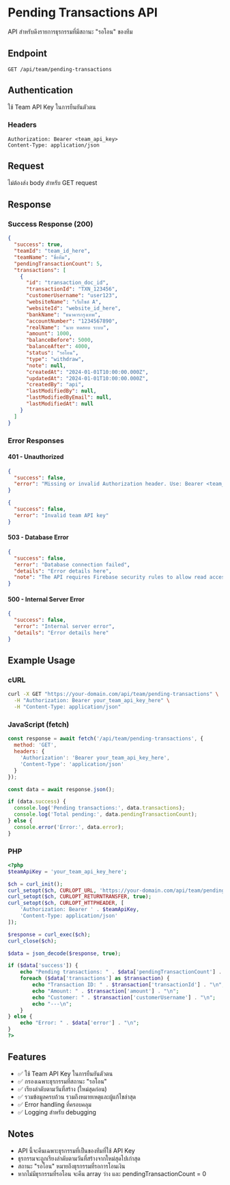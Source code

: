# Pending Transactions API

API สำหรับดึงรายการธุรกรรมที่มีสถานะ "รอโอน" ของทีม

## Endpoint
```
GET /api/team/pending-transactions
```

## Authentication
ใช้ Team API Key ในการยืนยันตัวตน

### Headers
```
Authorization: Bearer <team_api_key>
Content-Type: application/json
```

## Request
ไม่ต้องส่ง body สำหรับ GET request

## Response

### Success Response (200)
```json
{
  "success": true,
  "teamId": "team_id_here",
  "teamName": "ชื่อทีม",
  "pendingTransactionCount": 5,
  "transactions": [
    {
      "id": "transaction_doc_id",
      "transactionId": "TXN_123456",
      "customerUsername": "user123",
      "websiteName": "เว็บไซต์ A",
      "websiteId": "website_id_here",
      "bankName": "ธนาคารกรุงเทพ",
      "accountNumber": "1234567890",
      "realName": "นาย ทดสอบ ระบบ",
      "amount": 1000,
      "balanceBefore": 5000,
      "balanceAfter": 4000,
      "status": "รอโอน",
      "type": "withdraw",
      "note": null,
      "createdAt": "2024-01-01T10:00:00.000Z",
      "updatedAt": "2024-01-01T10:00:00.000Z",
      "createdBy": "api",
      "lastModifiedBy": null,
      "lastModifiedByEmail": null,
      "lastModifiedAt": null
    }
  ]
}
```

### Error Responses

#### 401 - Unauthorized
```json
{
  "success": false,
  "error": "Missing or invalid Authorization header. Use: Bearer <team_api_key>"
}
```

```json
{
  "success": false,
  "error": "Invalid team API key"
}
```

#### 503 - Database Error
```json
{
  "success": false,
  "error": "Database connection failed",
  "details": "Error details here",
  "note": "The API requires Firebase security rules to allow read access, or proper authentication setup"
}
```

#### 500 - Internal Server Error
```json
{
  "success": false,
  "error": "Internal server error",
  "details": "Error details here"
}
```

## Example Usage

### cURL
```bash
curl -X GET "https://your-domain.com/api/team/pending-transactions" \
  -H "Authorization: Bearer your_team_api_key_here" \
  -H "Content-Type: application/json"
```

### JavaScript (fetch)
```javascript
const response = await fetch('/api/team/pending-transactions', {
  method: 'GET',
  headers: {
    'Authorization': 'Bearer your_team_api_key_here',
    'Content-Type': 'application/json'
  }
});

const data = await response.json();

if (data.success) {
  console.log('Pending transactions:', data.transactions);
  console.log('Total pending:', data.pendingTransactionCount);
} else {
  console.error('Error:', data.error);
}
```

### PHP
```php
<?php
$teamApiKey = 'your_team_api_key_here';

$ch = curl_init();
curl_setopt($ch, CURLOPT_URL, 'https://your-domain.com/api/team/pending-transactions');
curl_setopt($ch, CURLOPT_RETURNTRANSFER, true);
curl_setopt($ch, CURLOPT_HTTPHEADER, [
    'Authorization: Bearer ' . $teamApiKey,
    'Content-Type: application/json'
]);

$response = curl_exec($ch);
curl_close($ch);

$data = json_decode($response, true);

if ($data['success']) {
    echo "Pending transactions: " . $data['pendingTransactionCount'] . "\n";
    foreach ($data['transactions'] as $transaction) {
        echo "Transaction ID: " . $transaction['transactionId'] . "\n";
        echo "Amount: " . $transaction['amount'] . "\n";
        echo "Customer: " . $transaction['customerUsername'] . "\n";
        echo "---\n";
    }
} else {
    echo "Error: " . $data['error'] . "\n";
}
?>
```

## Features
- ✅ ใช้ Team API Key ในการยืนยันตัวตน
- ✅ กรองเฉพาะธุรกรรมที่สถานะ "รอโอน"
- ✅ เรียงลำดับตามวันที่สร้าง (ใหม่สุดก่อน)
- ✅ รวมข้อมูลครบถ้วน รวมถึงหมายเหตุและผู้แก้ไขล่าสุด
- ✅ Error handling ที่ครอบคลุม
- ✅ Logging สำหรับ debugging

## Notes
- API นี้จะคืนเฉพาะธุรกรรมที่เป็นของทีมที่ใช้ API Key
- ธุรกรรมจะถูกเรียงลำดับตามวันที่สร้างจากใหม่สุดไปเก่าสุด
- สถานะ "รอโอน" หมายถึงธุรกรรมที่รอการโอนเงิน
- หากไม่มีธุรกรรมที่รอโอน จะคืน array ว่าง และ pendingTransactionCount = 0 